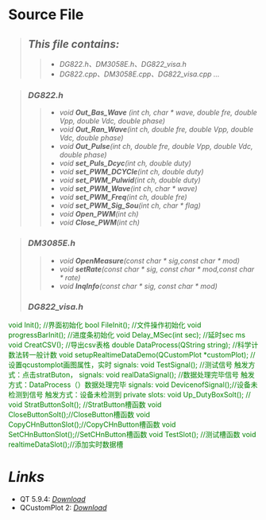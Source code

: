 # Source File
> ## *This file contains:*  
  >> * *DG822.h、DM3058E.h、DG822_visa.h*  
  >> * *DG822.cpp、DM3058E.cpp、DG822_visa.cpp ...*  
   
> ### *DG822.h*   
 >> *  *void **Out\_Bas\_Wave** (int ch, char * wave, double fre, double Vpp, double Vdc, double phase)*     
 >> *  *void **Out\_Ran\_Wave**(int ch, double fre, double Vpp, double Vdc, double phase)*   
 >> * *void **Out\_Pulse**(int ch, double fre, double Vpp, double Vdc, double phase)*    
 >> * *void **set\_Puls_Dcyc**(int ch, double duty)*    
 >> * *void **set\_PWM\_DCYCle**(int ch, double duty)*  
 >> * *void **set\_PWM\_Pulwid**(int ch, double duty)*  
 >> * *void **set\_PWM\_Wave**(int ch, char * wave)*  
 >> * *void **set\_PWM\_Freq**(int ch, double fre)*    
 >> *	*void **set\_PWM\_Sig\_Sou**(int ch, char * flag)*  
 >> *	*void **Open\_PWM**(int ch)*  
 >> *	*void **Close\_PWM**(int ch)*  

> ### *DM3085E.h*
 >> * *void **OpenMeasure**(const char * sig,const char * mod)*    	
 >> * *void **setRate**(const char * sig, const char * mod,const char * rate)*  
 >> * *void **InqInfo**(const char * sig, const char * mod)*  
> ### *DG822\_visa.h*
<td><font color="#008000">  
	void Init();		//界面初始化  
	bool FileInit();	//文件操作初始化  
	void progressBarInit();		//进度条初始化  
	void Delay_MSec(int sec);	//延时sec ms  
	void CreatCSV();			//导出csv表格  
	double DataProcess(QString string);	  //科学计数法转一般计数  
	void setupRealtimeDataDemo(QCustomPlot *customPlot);	//设置qcustomplot画图属性，实时    
	signals:
	void TestSignal();	//测试信号  触发方式：点击stratButon，
	signals:
	void realDataSignal();	//数据处理完毕信号 触发方式：DataProcess（）数据处理完毕
	signals:
	void DevicenofSignal();//设备未检测到信号 触发方式：设备未检测到
	private slots:
	void Up_DutyBoxSolt();	// 
	void StratButtonSolt();	//StratButton槽函数
	void CloseButtonSolt();//CloseButton槽函数
	void CopyCHnButtonSlot();//CopyCHnButton槽函数
	void SetCHnButtonSlot();//SetCHnButton槽函数
	void TestSlot();		//测试槽函数
	void realtimeDataSlot();//添加实时数据槽  

</font></td>
# *Links*  

* QT 5.9.4:  *[Download](http://download.qt.io/archive/qt/5.9/5.9.4/)*
* QCustomPlot 2:  *[Download](https://www.qcustomplot.com/index.php/download)*
